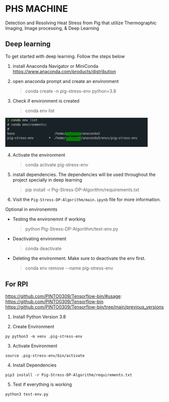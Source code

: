# PHS MACHINE

Detection and Resolving Heat Stress from Pig that utilize Thermographic Imaging, Image processing, & Deep Learning

## Deep learning

To get started with deep learning. Follow the steps below

1. install Anaconda Navigator or MiniConda https://www.anaconda.com/products/distribution
2. open anaconda prompt and create an environment
   > conda create -n pig-stress-env python=3.8
3. Check if environment is created

   > conda env list

  <img src='../static/2022-04-26_19-36.png' width='450px' >

4. Activate the environment
   > conda activate pig-stress-env
5. install dependencies. The dependencies will be used throughout the project specially in deep learning

   > pip install -r Pig-Stress-DP-Algorithm/requirements.txt

6. Visit the `Pig-Stress-DP-Algorithm/main.ipynb` file for more information.

Optional in environemnts

- Testing the environemnt if working
  > python Pig-Stress-DP-Algorithm/test-env.py
- Deactivating environment
  > conda deactivate
- Deleting the environment. Make sure to deactivate the env first.
  > conda env remove --name pig-stress-env


## For RPI
https://github.com/PINTO0309/Tensorflow-bin/#usage:
https://github.com/PINTO0309/Tensorflow-bin
https://github.com/PINTO0309/Tensorflow-bin/tree/main/previous_versions

1. Install Python Version 3.8

2. Create Environment 
```
py python3 -m venv .pig-stress-env 
```

3. Activate Environment
```
source .pig-stress-env/bin/activate
```

4. Install Dependencies
```
pip3 install -r Pig-Stress-DP-Algorithm/requirements.txt
```

5. Test if everything is working
```
python3 test-env.py
```